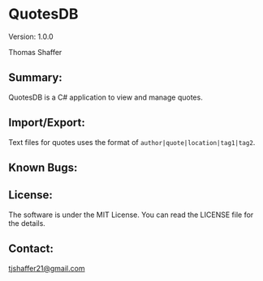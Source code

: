 QuotesDB
========
Version: 1.0.0

Thomas Shaffer

Summary:
--------
QuotesDB is a C# application to view and manage quotes.

Import/Export:
--------------
Text files for quotes uses the format of `author|quote|location|tag1|tag2`.

Known Bugs:
------------


License:
--------
The software is under the MIT License. You can read the LICENSE file for the details.

Contact:
--------
tjshaffer21@gmail.com
